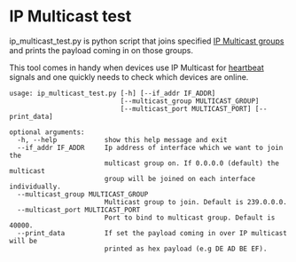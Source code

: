 # IP Multicast test

ip_multicast_test.py is python script that joins specified [IP Multicast groups](https://en.wikipedia.org/wiki/IP_multicast) and prints the payload coming in on those groups.

This tool comes in handy when devices use IP Multicast for [heartbeat](https://en.wikipedia.org/wiki/Heartbeat_(computing)) signals and one quickly needs to check which devices are online.

```
usage: ip_multicast_test.py [-h] [--if_addr IF_ADDR]
                            [--multicast_group MULTICAST_GROUP]
                            [--multicast_port MULTICAST_PORT] [--print_data]

optional arguments:
  -h, --help            show this help message and exit
  --if_addr IF_ADDR     Ip address of interface which we want to join the
                        multicast group on. If 0.0.0.0 (default) the multicast
                        group will be joined on each interface individually.
  --multicast_group MULTICAST_GROUP
                        Multicast group to join. Default is 239.0.0.0.
  --multicast_port MULTICAST_PORT
                        Port to bind to multicast group. Default is 40000.
  --print_data          If set the payload coming in over IP multicast will be
                        printed as hex payload (e.g DE AD BE EF).
```